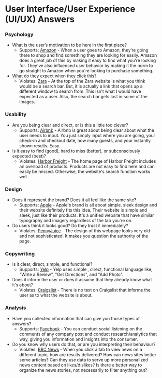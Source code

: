 # User Interface/User Experience (UI/UX) Answers

### Psychology

* What is the user’s motivation to be here in the first place?
  * Supports: [Amazon](www.amazon.com) - When a user goes to Amazon, they're going there to shop and find something they are looking for easily. Amazon does a great job of this by making it easy to find what you're looking for. They've also influenced user behavior by making it the norm to go straight to Amazon when you're looking to purchase something.
* What do they expect when they click this?
  * Violates: [Zara](www.zara.com/us) - At the top of the Zara website is what you think would be a search bar. But, it is actually a link that opens up a different window to search from. This isn't what I would have expected as a user. Also, the search bar gets lost in some of the images.

### Usability

* Are you being clear and direct, or is this a little too clever?
  * Supports: [Airbnb](www.airbnb.com/) - Airbnb is great about being clear about what the user needs to input. You just simply input where you are going, your check-in and checkout date, how many guests, and your instantly shown results. Easy.
* Is it easy to find (good), hard to miss (better), or subconsciously expected (best)?
  * Violates: [Harbor Freight](https://www.harborfreight.com/) - The home page of Harbor Freight includes an overload of products. Products are not easy to find here and can easily be missed. Otherwise, the website's search function works well.

### Design

* Does it represent the brand? Does it all feel like the same site?
  * Supports: [Apple](www.apple.com) - Apple's brand is all about simple, sleek design and their website definitely fits this idea. Their website is simple and sleek, just like their products. It's a unified website that have similar typography and imagery regardless of the tab you're on.
* Do users think it looks good? Do they trust it immediately?
  * Violates: [PennyJuice](www.pennyjuice.com) - The design of this webpage looks very old and not sophisticated. It makes you question the authority of the page.

### Copywriting

* Is it clear, direct, simple, and functional?
  * Supports: [Yelp](www.yelp.com) - Yelp uses simple , direct, functional language like, "Write a Review", "Get Directions", and "Add Photo".
* Does it inform the user or does it assume that they already know what it's about?
  * Violates: [Craigslist](https://denver.craigslist.org/) - There is no text on Craigslist that informs the user as to what the website is about.

### Analysis

* Have you collected information that can give you those types of answers?
  * Supports: [Facebook](www.facebook.com) - You can conduct social listening on the comments of any company post and conduct research/analytics that way, giving you information and insights into the consumer.
* Do you know why users do that, or are you interpreting their behaviour?
  * Violates: [BBC News](https://www.bbc.com/news) - When you click a tab to view news on a different topic, how are results delivered? How can news sites better serve articles? Can they use data to serve up more personalized news content based on likes/dislikes? Is there a better way to organize the news stories, not necessarily to filter anything out?
